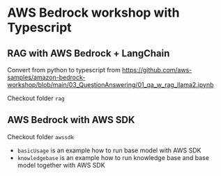 # AWS Bedrock workshop with Typescript

## RAG with AWS Bedrock + LangChain

Convert from python to typescript from https://github.com/aws-samples/amazon-bedrock-workshop/blob/main/03_QuestionAnswering/01_qa_w_rag_llama2.ipynb

Checkout folder `rag`

## AWS Bedrock with AWS SDK

Checkout folder `awssdk`
- `basicUsage` is an example how to run base model with AWS SDK
- `knowledgebase` is an example how to run knowledge base and base model together with AWS SDK